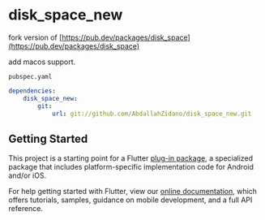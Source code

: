 # disk_space_new

fork version of [https://pub.dev/packages/disk_space](https://pub.dev/packages/disk_space)  

add macos support.  

`pubspec.yaml`

``` yaml
dependencies:
    disk_space_new:
        git:
            url: git://github.com/AbdallahZidano/disk_space_new.git
```

## Getting Started

This project is a starting point for a Flutter
[plug-in package](https://flutter.dev/developing-packages/),
a specialized package that includes platform-specific implementation code for
Android and/or iOS.

For help getting started with Flutter, view our 
[online documentation](https://flutter.dev/docs), which offers tutorials, 
samples, guidance on mobile development, and a full API reference.

